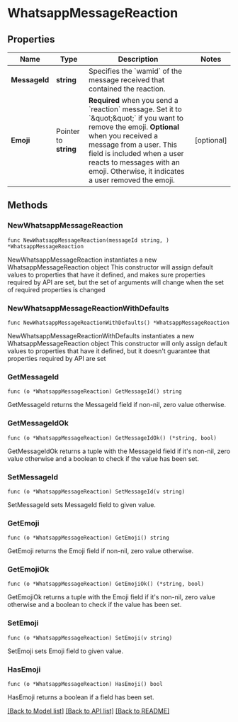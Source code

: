 # WhatsappMessageReaction

## Properties

Name | Type | Description | Notes
------------ | ------------- | ------------- | -------------
**MessageId** | **string** | Specifies the &#x60;wamid&#x60; of the message received that contained the reaction. | 
**Emoji** | Pointer to **string** | **Required** when you send a &#x60;reaction&#x60; message. Set it to &#x60;\&quot;\&quot;&#x60; if you want to remove the emoji. **Optional** when you received a message from a user. This field is included when a user reacts to messages with an emoji. Otherwise, it indicates a user removed the emoji. | [optional] 

## Methods

### NewWhatsappMessageReaction

`func NewWhatsappMessageReaction(messageId string, ) *WhatsappMessageReaction`

NewWhatsappMessageReaction instantiates a new WhatsappMessageReaction object
This constructor will assign default values to properties that have it defined,
and makes sure properties required by API are set, but the set of arguments
will change when the set of required properties is changed

### NewWhatsappMessageReactionWithDefaults

`func NewWhatsappMessageReactionWithDefaults() *WhatsappMessageReaction`

NewWhatsappMessageReactionWithDefaults instantiates a new WhatsappMessageReaction object
This constructor will only assign default values to properties that have it defined,
but it doesn't guarantee that properties required by API are set

### GetMessageId

`func (o *WhatsappMessageReaction) GetMessageId() string`

GetMessageId returns the MessageId field if non-nil, zero value otherwise.

### GetMessageIdOk

`func (o *WhatsappMessageReaction) GetMessageIdOk() (*string, bool)`

GetMessageIdOk returns a tuple with the MessageId field if it's non-nil, zero value otherwise
and a boolean to check if the value has been set.

### SetMessageId

`func (o *WhatsappMessageReaction) SetMessageId(v string)`

SetMessageId sets MessageId field to given value.


### GetEmoji

`func (o *WhatsappMessageReaction) GetEmoji() string`

GetEmoji returns the Emoji field if non-nil, zero value otherwise.

### GetEmojiOk

`func (o *WhatsappMessageReaction) GetEmojiOk() (*string, bool)`

GetEmojiOk returns a tuple with the Emoji field if it's non-nil, zero value otherwise
and a boolean to check if the value has been set.

### SetEmoji

`func (o *WhatsappMessageReaction) SetEmoji(v string)`

SetEmoji sets Emoji field to given value.

### HasEmoji

`func (o *WhatsappMessageReaction) HasEmoji() bool`

HasEmoji returns a boolean if a field has been set.


[[Back to Model list]](../README.md#documentation-for-models) [[Back to API list]](../README.md#documentation-for-api-endpoints) [[Back to README]](../README.md)


